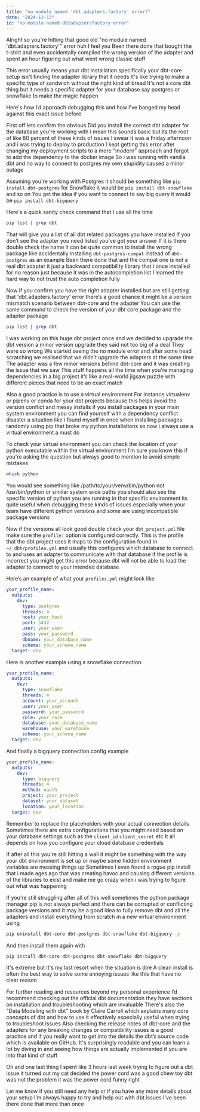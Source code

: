 ```yaml
---
title: "no module named 'dbt.adapters.factory' error?"
date: "2024-12-13"
id: "no-module-named-dbtadaptersfactory-error"
---
```


Alright so you're hitting that good old "no module named 'dbt.adapters.factory'" error huh I feel you Been there done that bought the t-shirt and even accidentally compiled the wrong version of the adapter and spent an hour figuring out what went wrong classic stuff

This error usually means your dbt installation specifically your dbt-core setup isn't finding the adapter library that it needs It's like trying to make a specific type of sandwich without the right kind of bread It's not a core dbt thing but it needs a specific adapter for your database say postgres or snowflake to make the magic happen

Here's how I’d approach debugging this and how I've banged my head against this exact issue before

First off lets confirm the obvious Did you install the correct dbt adapter for the database you're working with I mean this sounds basic but its the root of like 80 percent of these kinds of issues I swear it was a Friday afternoon and i was trying to deploy to production I kept getting this error after changing my deployment scripts to a more "modern" approach and forgot to add the dependency to the docker image So i was running with vanilla dbt and no way to connect to postgres my own stupidity caused a minor outage

Assuming you're working with Postgres it should be something like `pip install dbt-postgres` for Snowflake it would be `pip install dbt-snowflake` and so on You get the idea if you want to connect to say big query it would be `pip install dbt-bigquery`

Here's a quick sanity check command that I use all the time

```bash
pip list | grep dbt
```

That will give you a list of all dbt related packages you have installed If you don’t see the adapter you need listed you’ve got your answer If it is there double check the name it can be quite common to install the wrong package like accidentally installing `dbt-postgres-compat` instead of `dbt-postgres` as an example Been there done that and the compat one is not a real dbt adapter it just a backward compatibility library that i once installed for no reason just because it was in the autocompletion list I learned the hard way to not trust the auto completion fully

Now if you confirm you have the right adapter installed but are still getting that 'dbt.adapters.factory' error there’s a good chance it might be a version mismatch scenario between dbt-core and the adapter You can use the same command to check the version of your dbt core package and the adapter package

```bash
pip list | grep dbt
```

I was working on this huge dbt project once and we decided to upgrade the dbt version a minor version upgrade they said not too big of a deal They were so wrong We started seeing the no module error and after some head scratching we realised that we didn’t upgrade the adapters at the same time The adapter was a few minor versions behind dbt-core and it was creating the issue that we saw This stuff happens all the time when you're managing dependencies in a big project it’s like a real-world jigsaw puzzle with different pieces that need to be an exact match

Also a good practice is to use a virtual environment For instance virtualenv or pipenv or conda for your dbt projects because this helps avoid the version conflict and messy installs if you install packages in your main system environment you can find yourself with a dependency conflict disaster a situation like i found myself in once when installing packages randomly using pip that broke my python installations so now i always use a virtual environment a must do

To check your virtual environment you can check the location of your python executable within the virtual environment I’m sure you know this if you're asking the question but always good to mention to avoid simple mistakes

```bash
which python
```

You would see something like /path/to/your/venv/bin/python not /usr/bin/python or similar system wide paths you should also see the specific version of python you are running in that specific environment its quite useful when debugging these kinds of issues especially when your team have different python versions and some are using incompatible package versions

Now if the versions all look good double check your `dbt_project.yml` file make sure the `profile:` option is configured correctly. This is the profile that the dbt project uses it maps to the configuration found in `~/.dbt/profiles.yml` and usually this configures which database to connect to and uses an adapter to communicate with that database if the profile is incorrect you might get this error because dbt will not be able to load the adapter to connect to your intended database

Here’s an example of what your `profiles.yml` might look like

```yaml
your_profile_name:
  outputs:
    dev:
      type: postgres
      threads: 4
      host: your_host
      port: 5432
      user: your_user
      pass: your_password
      dbname: your_database_name
      schema: your_schema_name
  target: dev
```

Here is another example using a snowflake connection

```yaml
your_profile_name:
  outputs:
    dev:
      type: snowflake
      threads: 4
      account: your_account
      user: your_user
      password: your_password
      role: your_role
      database: your_database_name
      warehouse: your_warehouse
      schema: your_schema_name
  target: dev
```

And finally a bigquery connection config example

```yaml
your_profile_name:
  outputs:
    dev:
      type: bigquery
      threads: 4
      method: oauth
      project: your_project
      dataset: your_dataset
      location: your_location
  target: dev

```

Remember to replace the placeholders with your actual connection details Sometimes there are extra configurations that you might need based on your database settings such as the `client_id` `client_secret` etc It all depends on how you configure your cloud database credentials

If after all this you're still hitting a wall it might be something with the way your dbt environment is set up or maybe some hidden environment variables are messing things up Sometimes I even found a rogue pip install that i made ages ago that was creating havoc and causing different versions of the libraries to exist and make me go crazy when i was trying to figure out what was happening

If you're still struggling after all of this well sometimes the python package manager pip is not always perfect and there can be corrupted or conflicting package versions and it may be a good idea to fully remove dbt and all the adapters and install everything from scratch in a new virtual environment using

```bash
pip uninstall dbt-core dbt-postgres dbt-snowflake dbt-bigquery -y
```

And then install them again with

```bash
pip install dbt-core dbt-postgres dbt-snowflake dbt-bigquery
```

It's extreme but it's my last resort when the situation is dire A clean install is often the best way to solve some annoying issues like this that have no clear reason

For further reading and resources beyond my personal experience I’d recommend checking out the official dbt documentation they have sections on installation and troubleshooting which are invaluable There's also the "Data Modeling with dbt" book by Claire Carroll which explains many core concepts of dbt and how to use it effectively especially useful when trying to troubleshoot issues Also checking the release notes of dbt-core and the adapters for any breaking changes or compatibility issues is a good practice and if you really want to get into the details the dbt’s source code which is available on GitHub. It's surprisingly readable and you can learn a lot by diving in and seeing how things are actually implemented if you are into that kind of stuff

Oh and one last thing I spent like 3 hours last week trying to figure out a dbt issue it turned out my cat decided the power cord was a good chew toy dbt was not the problem it was the power cord funny right

Let me know if you still need any help or if you have any more details about your setup I’m always happy to try and help out with dbt issues I've been there done that more than once

